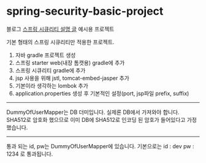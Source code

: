 # spring-security-basic-project
블로그 [스프링 시큐리티 설명 글](https://nahwasa.com/entry/%EC%8A%A4%ED%94%84%EB%A7%81%EB%B6%80%ED%8A%B8-Spring-Security-%EA%B8%B0%EB%B3%B8-%EC%84%B8%ED%8C%85-%EC%8A%A4%ED%94%84%EB%A7%81-%EC%8B%9C%ED%81%90%EB%A6%AC%ED%8B%B0) 예시용 프로젝트

기본 형태의 스프링 시큐리티만 적용한 프로젝트.
1. 자바 gradle 프로젝트 생성
2. 스프링 starter web(내장 톰캣용) gradle에 추가
3. 스프링 시큐리티 gradle에 추가
4. jsp 사용을 위해 jstl, tomcat-embed-jasper 추가
5. 기본이라 생각하는 lombok 추가
6. application.properties 생성 후 기본적인 설정(port, jsp파일 prefix, suffix)
<hr>
DummyOfUserMapper는 DB 더미입니다. 실제론 DB에서 가져와야 합니다.
SHA512로 암호화 했으므로 이미 DB에 SHA512로 인코딩 된 암호가 들어있다고 가정했습니다.
<hr>
통과 되는 id, pw는 DummyOfUserMapper에 있습니다. 기본으로는
id : dev
pw : 1234
로 통과됩니다.
